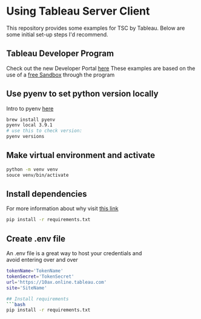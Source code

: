 # Using Tableau Server Client
This repository provides some examples for TSC by Tableau.
Below are some initial set-up steps I'd recommend.

## Tableau Developer Program
Check out the new Developer Portal [here](https://tableau.com/developer)
These examples are based on the use of a [free Sandbox](https://www.tableau.com/developer/get-site) through the program

## Use pyenv to set python version locally
Intro to pyenv [here](https://realpython.com/intro-to-pyenv/)
```bash
brew install pyenv
pyenv local 3.9.1
# use this to check version:
pyenv versions
```

## Make virtual environment and activate
```bash
python -m venv venv
souce venv/bin/activate
```

## Install dependencies
For more information about why visit [this link](https://medium.com/python-pandemonium/better-python-dependency-and-package-management-b5d8ea29dff1)
```bash
pip install -r requirements.txt
```

## Create .env file
An .env file is a great way to host your credentials and  
avoid entering over and over
```bash
tokenName='TokenName'
tokenSecret='TokenSecret'
url='https://10ax.online.tableau.com'
site='SiteName'

## Install requirements
```bash
pip install -r requirements.txt
```
